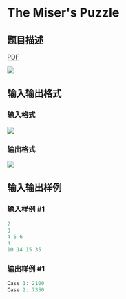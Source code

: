 # The Miser&#039;s Puzzle

## 题目描述

[problemUrl]: https://uva.onlinejudge.org/index.php?option=com_onlinejudge&Itemid=8&category=861&page=show_problem&problem=4717

[PDF](https://uva.onlinejudge.org/external/128/p12852.pdf)

![](https://cdn.luogu.com.cn/upload/vjudge_pic/UVA12852/0b3e03e7e156d3158b0cc24c81bc604a4276e27c.png)

## 输入输出格式

### 输入格式

![](https://cdn.luogu.com.cn/upload/vjudge_pic/UVA12852/3dfa33a2205c6dff4f4c3488d9c6d69db4cbacfa.png)

### 输出格式

![](https://cdn.luogu.com.cn/upload/vjudge_pic/UVA12852/3f0dc767d984428f5617f98cde896133d83f8eb5.png)

## 输入输出样例

### 输入样例 #1

```cpp
2
3
4 5 6
4
10 14 15 35
```


### 输出样例 #1

```cpp
Case 1: 2100
Case 2: 7350
```


